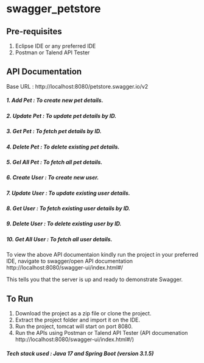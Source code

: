 # swagger_petstore

## Pre-requisites
1. Eclipse IDE or any preferred IDE
2. Postman or Talend API Tester

## API Documentation
Base URL : http://localhost:8080/petstore.swagger.io/v2
##### 1. Add Pet : To create new pet details.
##### 2. Update Pet : To update pet details by ID.
##### 3. Get Pet : To fetch pet details by ID.
##### 4. Delete Pet : To delete existing pet details.
##### 5. Gel All Pet : To fetch all pet details.
##### 6. Create User : To create new user.
##### 7. Update User : To update existing user details.
##### 8. Get User : To fetch existing user details by ID.
##### 9. Delete User : To delete existing user by ID.
##### 10. Get All User : To fetch all user details.

To view the above API documentaion kindly run the project in your preferred IDE, navigate to swagger/open API documentation http://localhost:8080/swagger-ui/index.html#/

This tells you that the server is up and ready to demonstrate Swagger.

## To Run
1. Download the project as a zip file or clone the project.
2. Extract the project folder and import it on the IDE.
3. Run the project, tomcat will start on port 8080.
4. Run the APIs using Postman or Talend API Tester (API documenation http://localhost:8080/swagger-ui/index.html#/)

##### Tech stack used : Java 17 and Spring Boot (version 3.1.5)
